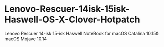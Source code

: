 # Lenovo-Rescuer-14isk-15isk-Haswell-OS-X-Clover-Hotpatch
Lenovo Rescuer 14-isk 15-isk Haswell NoteBook for macOS Catalina 10.15&amp; macOS Mojave 10.14
